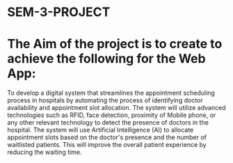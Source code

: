 # SEM-3-PROJECT
# The Aim of the project is to create to achieve the following for the Web App:
To develop a digital system that streamlines the appointment scheduling process in 
hospitals by automating the process of identifying doctor availability and appointment slot 
allocation. The system will utilize advanced technologies such as RFID, face detection, 
proximity of Mobile phone, or any other relevant technology to detect the presence of 
doctors in the hospital. The system will use Artificial Intelligence (AI) to allocate appointment 
slots based on the doctor's presence and the number of waitlisted patients. This will 
improve the overall patient experience by reducing the waiting time.
